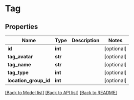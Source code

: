 # Tag

## Properties
Name | Type | Description | Notes
------------ | ------------- | ------------- | -------------
**id** | **int** |  | [optional] 
**tag_avatar** | **str** |  | [optional] 
**tag_name** | **str** |  | [optional] 
**tag_type** | **int** |  | [optional] 
**location_group_id** | **int** |  | [optional] 

[[Back to Model list]](../README.md#documentation-for-models) [[Back to API list]](../README.md#documentation-for-api-endpoints) [[Back to README]](../README.md)


